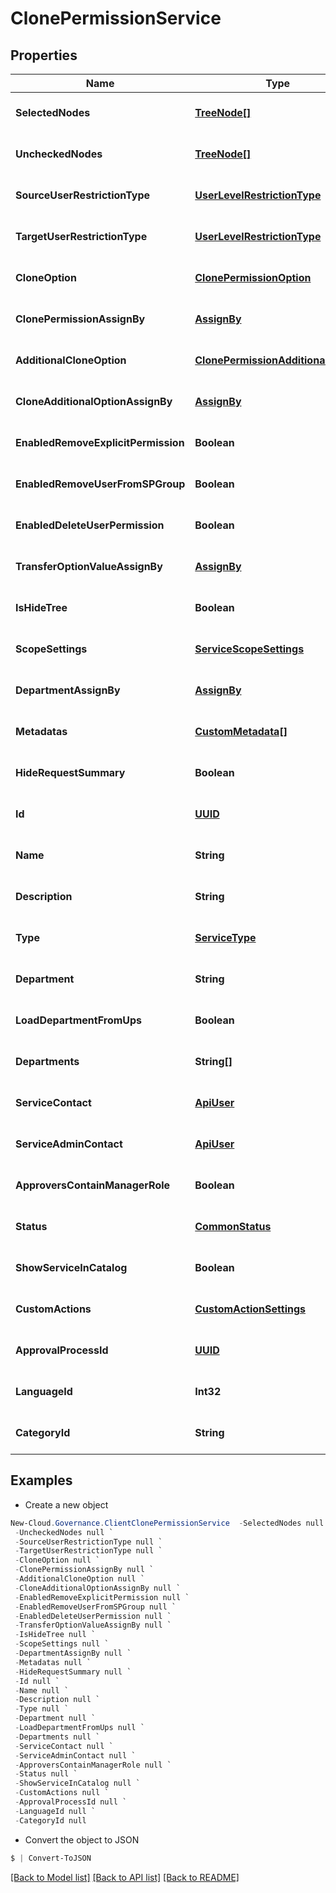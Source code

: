 # ClonePermissionService
## Properties

Name | Type | Description | Notes
------------ | ------------- | ------------- | -------------
**SelectedNodes** | [**TreeNode[]**](TreeNode.md) |  | [optional] [default to null]
**UncheckedNodes** | [**TreeNode[]**](TreeNode.md) |  | [optional] [default to null]
**SourceUserRestrictionType** | [**UserLevelRestrictionType**](UserLevelRestrictionType.md) |  | [optional] [default to null]
**TargetUserRestrictionType** | [**UserLevelRestrictionType**](UserLevelRestrictionType.md) |  | [optional] [default to null]
**CloneOption** | [**ClonePermissionOption**](ClonePermissionOption.md) |  | [optional] [default to null]
**ClonePermissionAssignBy** | [**AssignBy**](AssignBy.md) |  | [optional] [default to null]
**AdditionalCloneOption** | [**ClonePermissionAdditionalOption**](ClonePermissionAdditionalOption.md) |  | [optional] [default to null]
**CloneAdditionalOptionAssignBy** | [**AssignBy**](AssignBy.md) |  | [optional] [default to null]
**EnabledRemoveExplicitPermission** | **Boolean** |  | [optional] [default to null]
**EnabledRemoveUserFromSPGroup** | **Boolean** |  | [optional] [default to null]
**EnabledDeleteUserPermission** | **Boolean** |  | [optional] [default to null]
**TransferOptionValueAssignBy** | [**AssignBy**](AssignBy.md) |  | [optional] [default to null]
**IsHideTree** | **Boolean** |  | [optional] [default to null]
**ScopeSettings** | [**ServiceScopeSettings**](ServiceScopeSettings.md) |  | [optional] [default to null]
**DepartmentAssignBy** | [**AssignBy**](AssignBy.md) |  | [optional] [default to null]
**Metadatas** | [**CustomMetadata[]**](CustomMetadata.md) |  | [optional] [default to null]
**HideRequestSummary** | **Boolean** |  | [optional] [default to null]
**Id** | [**UUID**](UUID.md) |  | [optional] [default to null]
**Name** | **String** |  | [optional] [default to null]
**Description** | **String** |  | [optional] [default to null]
**Type** | [**ServiceType**](ServiceType.md) |  | [optional] [default to null]
**Department** | **String** |  | [optional] [default to null]
**LoadDepartmentFromUps** | **Boolean** |  | [optional] [default to null]
**Departments** | **String[]** |  | [optional] [default to null]
**ServiceContact** | [**ApiUser**](ApiUser.md) |  | [optional] [default to null]
**ServiceAdminContact** | [**ApiUser**](ApiUser.md) |  | [optional] [default to null]
**ApproversContainManagerRole** | **Boolean** |  | [optional] [default to null]
**Status** | [**CommonStatus**](CommonStatus.md) |  | [optional] [default to null]
**ShowServiceInCatalog** | **Boolean** |  | [optional] [default to null]
**CustomActions** | [**CustomActionSettings**](CustomActionSettings.md) |  | [optional] [default to null]
**ApprovalProcessId** | [**UUID**](UUID.md) |  | [optional] [default to null]
**LanguageId** | **Int32** |  | [optional] [default to null]
**CategoryId** | **String** |  | [optional] [default to null]

## Examples

- Create a new object
```powershell
New-Cloud.Governance.ClientClonePermissionService  -SelectedNodes null `
 -UncheckedNodes null `
 -SourceUserRestrictionType null `
 -TargetUserRestrictionType null `
 -CloneOption null `
 -ClonePermissionAssignBy null `
 -AdditionalCloneOption null `
 -CloneAdditionalOptionAssignBy null `
 -EnabledRemoveExplicitPermission null `
 -EnabledRemoveUserFromSPGroup null `
 -EnabledDeleteUserPermission null `
 -TransferOptionValueAssignBy null `
 -IsHideTree null `
 -ScopeSettings null `
 -DepartmentAssignBy null `
 -Metadatas null `
 -HideRequestSummary null `
 -Id null `
 -Name null `
 -Description null `
 -Type null `
 -Department null `
 -LoadDepartmentFromUps null `
 -Departments null `
 -ServiceContact null `
 -ServiceAdminContact null `
 -ApproversContainManagerRole null `
 -Status null `
 -ShowServiceInCatalog null `
 -CustomActions null `
 -ApprovalProcessId null `
 -LanguageId null `
 -CategoryId null
```

- Convert the object to JSON
```powershell
$ | Convert-ToJSON
```


[[Back to Model list]](../README.md#documentation-for-models) [[Back to API list]](../README.md#documentation-for-api-endpoints) [[Back to README]](../README.md)

